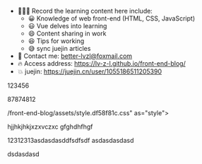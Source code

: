 - 🧑🏼‍💻 Record the learning content here
  include:
  - 😀 Knowledge of web front-end (HTML, CSS, JavaScript)
  - 😃 Vue delves into learning
  - 😄 Content sharing in work
  - 😆 Tips for working
  - 😅 sync juejin articles
- 📇 Contact me: better-lvzl@foxmail.com
- 🔥 Access address: https://lv-z-l.github.io/front-end-blog/
- 💥 juejin: https://juejin.cn/user/1055186511205390
  
123456


87874812

/front-end-blog/assets/style.df58f81c.css" as="style">
    <script type="module" src="/front-end-blog/assets/app.d4a83526.js"></script>
    <link rel="preload" href="/front-end-blog/assets/inter-roman-latin.2ed14f66.woff2" as="font" type="font/woff2" crossorigin="">
  <link rel="modulepreload" href="/front-end-blog/assets/chunks/framework.c9171d5b.js">
  <link rel="modulepreload" href="/front-end-blog/assets/chunks/theme.a02c4d3a.js">
  <link rel="modulepreload" href="/front-end-blog/assets/chunks/Loading.b8942365.js">
  <link rel="modulepreload" href="/front-end-blog/assets/index.md.89c07abc.lean.js">


hjjhkjhkjxzxvczxc
gfghdhfhgf


12312313asdasdasddfsdfsdf
asdasdasdasd



dsdasdasd